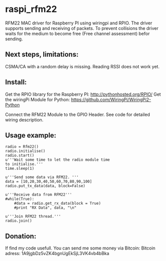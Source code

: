 raspi_rfm22
===========

RFM22 MAC driver for Raspberry PI using wiringpi and RPIO. 
The driver supports sending and receiving of packets. 
To prevent collisions the driver waits for the medium to become
free (Free channel assessment) befor sending. 


Next steps, limitations:
------------------------
CSMA/CA with a random delay is missing. 
Reading RSSI does not work yet. 


Install:
--------
Get the RPIO library for the Raspberry PI:  http://pythonhosted.org/RPIO/
Get the wiringPi Module for Python: https://github.com/WiringPi/WiringPi2-Python

Connect the RFM22 Module to the GPIO Header. See code for detailed wiring 
description. 

Usage example:
-------------


    radio = Rfm22()
    radio.initialise()
    radio.start()
    u'''Wait some time to let the radio module time
    to initialise.'''
    time.sleep(1)
    
    u'''Send some data via RFM22. '''
    data = [10,20,30,40,50,60,70,80,90,100]
    radio.put_tx_data(data, block=False)

    u'''Receive data from RFM22'''
    #while(True):
        #data = radio.get_rx_data(block = True)
        #print "RX Data", data, "\n"
  
    u'''Join RFM22 thread.'''
    radio.join()
    

Donation:
---------
If find my code usefull. You can send me some money via Bitcoin:
Bitcoin adress:  1A9jgbDz5vZK4bgnUgEkSjL3VK4vb4bBka
